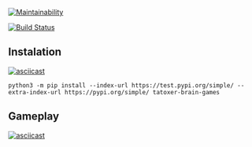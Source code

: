 [![Maintainability](https://api.codeclimate.com/v1/badges/8d5e0555b1732dd70f02/maintainability)](https://codeclimate.com/github/Tatoxer/python-project-lvl1/maintainability)

[![Build Status](https://travis-ci.org/Tatoxer/python-project-lvl1.svg?branch=master)](https://travis-ci.org/Tatoxer/python-project-lvl1)

## Instalation 
[![asciicast](https://asciinema.org/a/e9DKoGCgtG6xFfT5xHQSAVGLs.svg)](https://asciinema.org/a/e9DKoGCgtG6xFfT5xHQSAVGLs)
```
python3 -m pip install --index-url https://test.pypi.org/simple/ --extra-index-url https://pypi.org/simple/ tatoxer-brain-games
```
## Gameplay 
[![asciicast](https://asciinema.org/a/X6JlMEhvEs4avSJLwoRLAjKgg.svg)](https://asciinema.org/a/X6JlMEhvEs4avSJLwoRLAjKgg)
